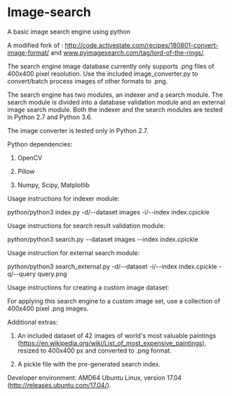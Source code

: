 # Image-search
A basic image search engine using python

A modified fork of : http://code.activestate.com/recipes/180801-convert-image-format/ and www.pyimagesearch.com/tag/lord-of-the-rings/.

The search engine image database currently only supports .png files of 400x400 pixel resolution.
Use the included image_converter.py to convert/batch process images of other formats to .png.

The search engine has two modules, an indexer and a search module. The search module is divided into a database validation module and an external image search module. Both the indexer and the search modules are tested in Python 2.7 and Python 3.6.

The image converter is tested only in Python 2.7.

Python dependencies:
 1) OpenCV
 
 2) Pillow
 
 3) Numpy, Scipy, Matplotlib

Usage instructions for indexer module:
 
 python/python3 index.py -d/--dataset images -i/--index index.cpickle
 
Usage instructions for search result validation module:
 
 python/python3 search.py --dataset images --index index.cpickle
 
Usage instruction for external search module:
 
 python/python3 search_external.py -d/--dataset -i/--index index.cpickle -q/--query query.png

Usage instructions for creating a custom image dataset:
 
 For applying this search engine to a custom image set, use a collection of 400x400 pixel .png images.
 
Additional extras:
 
 1) An included dataset of 42 images of world's most valuable paintings (https://en.wikipedia.org/wiki/List_of_most_expensive_paintings), resized to 400x400 px and converted to .png format.
 
 2) A pickle file with the pre-generated search index.

Developer environment: AMD64 Ubuntu Linux, version 17.04 (http://releases.ubuntu.com/17.04/).
